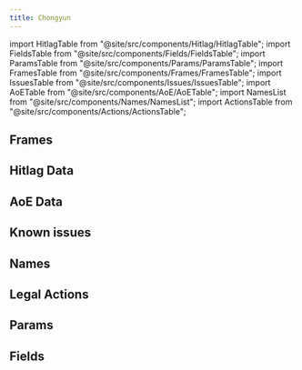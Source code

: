 ```yaml
---
title: Chongyun
---
```


import HitlagTable from "@site/src/components/Hitlag/HitlagTable";
import FieldsTable from "@site/src/components/Fields/FieldsTable";
import ParamsTable from "@site/src/components/Params/ParamsTable";
import FramesTable from "@site/src/components/Frames/FramesTable";
import IssuesTable from "@site/src/components/Issues/IssuesTable";
import AoETable from "@site/src/components/AoE/AoETable";
import NamesList from "@site/src/components/Names/NamesList";
import ActionsTable from "@site/src/components/Actions/ActionsTable";

## Frames

<FramesTable item_key="chongyun" />

## Hitlag Data

<HitlagTable item_key="chongyun" />

## AoE Data

<AoETable item_key="chongyun" />

## Known issues

<IssuesTable item_key="chongyun" />

## Names

<NamesList item_key="chongyun" />

## Legal Actions

<ActionsTable item_key="chongyun" />

## Params

<ParamsTable item_key="chongyun" />

## Fields

<FieldsTable item_key="chongyun" />
